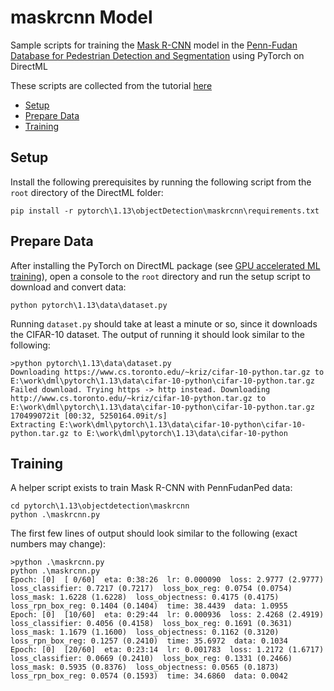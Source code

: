 # maskrcnn Model <!-- omit in toc -->

Sample scripts for training the [Mask R-CNN](https://arxiv.org/abs/1703.06870) model in the [Penn-Fudan Database for Pedestrian Detection and Segmentation](https://www.cis.upenn.edu/~jshi/ped_html/) using PyTorch on DirectML 

These scripts are collected from the tutorial [here](https://pytorch.org/tutorials/intermediate/torchvision_tutorial.html)

- [Setup](#setup)
- [Prepare Data](#prepare-data)
- [Training](#training)

## Setup
Install the following prerequisites by running the following script from the `root` directory of the DirectML folder:
```
pip install -r pytorch\1.13\objectDetection\maskrcnn\requirements.txt 
```

## Prepare Data

After installing the PyTorch on DirectML package (see [GPU accelerated ML training](https://learn.microsoft.com/en-us/windows/ai/directml/gpu-pytorch-windows)), open a console to the `root` directory and run the setup script to download and convert data:

```
python pytorch\1.13\data\dataset.py
```

Running `dataset.py` should take at least a minute or so, since it downloads the CIFAR-10 dataset. The output of running it should look similar to the following:

```
>python pytorch\1.13\data\dataset.py
Downloading https://www.cs.toronto.edu/~kriz/cifar-10-python.tar.gz to E:\work\dml\pytorch\1.13\data\cifar-10-python\cifar-10-python.tar.gz
Failed download. Trying https -> http instead. Downloading http://www.cs.toronto.edu/~kriz/cifar-10-python.tar.gz to E:\work\dml\pytorch\1.13\data\cifar-10-python\cifar-10-python.tar.gz
170499072it [00:32, 5250164.09it/s]
Extracting E:\work\dml\pytorch\1.13\data\cifar-10-python\cifar-10-python.tar.gz to E:\work\dml\pytorch\1.13\data\cifar-10-python
```

## Training

A helper script exists to train Mask R-CNN with PennFudanPed data:

```
cd pytorch\1.13\objectdetection\maskrcnn
python .\maskrcnn.py
```

The first few lines of output should look similar to the following (exact numbers may change):
```
>python .\maskrcnn.py
python .\maskrcnn.py
Epoch: [0]  [ 0/60]  eta: 0:38:26  lr: 0.000090  loss: 2.9777 (2.9777)  loss_classifier: 0.7217 (0.7217)  loss_box_reg: 0.0754 (0.0754)  loss_mask: 1.6228 (1.6228)  loss_objectness: 0.4175 (0.4175)  loss_rpn_box_reg: 0.1404 (0.1404)  time: 38.4439  data: 1.0955
Epoch: [0]  [10/60]  eta: 0:29:44  lr: 0.000936  loss: 2.4268 (2.4919)  loss_classifier: 0.4056 (0.4158)  loss_box_reg: 0.1691 (0.3631)  loss_mask: 1.1679 (1.1600)  loss_objectness: 0.1162 (0.3120)  loss_rpn_box_reg: 0.1257 (0.2410)  time: 35.6972  data: 0.1034
Epoch: [0]  [20/60]  eta: 0:23:14  lr: 0.001783  loss: 1.2172 (1.6717)  loss_classifier: 0.0669 (0.2410)  loss_box_reg: 0.1331 (0.2466)  loss_mask: 0.5935 (0.8376)  loss_objectness: 0.0565 (0.1873)  loss_rpn_box_reg: 0.0574 (0.1593)  time: 34.6860  data: 0.0042
```
